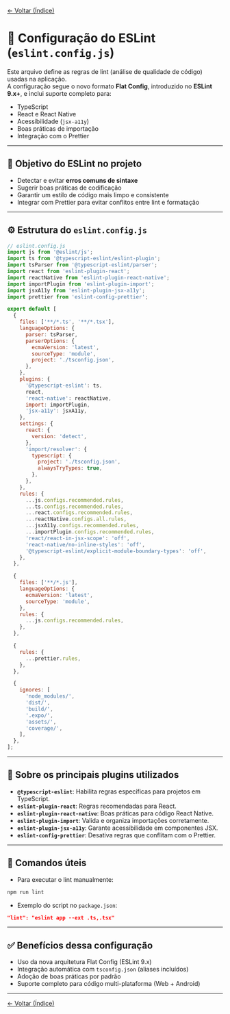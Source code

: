 <!-- markdownlint-disable-next-line MD041 -->
[← Voltar (Índice)](../index.md)

# 🧪 Configuração do ESLint (`eslint.config.js`)

Este arquivo define as regras de lint (análise de qualidade de código) usadas na aplicação.  
A configuração segue o novo formato **Flat Config**, introduzido no **ESLint 9.x+**, e inclui suporte completo para:

- TypeScript
- React e React Native
- Acessibilidade (`jsx-a11y`)
- Boas práticas de importação
- Integração com o Prettier

---

## 🧩 Objetivo do ESLint no projeto

- Detectar e evitar **erros comuns de sintaxe**
- Sugerir boas práticas de codificação
- Garantir um estilo de código mais limpo e consistente
- Integrar com Prettier para evitar conflitos entre lint e formatação

---

## ⚙️ Estrutura do `eslint.config.js`

```js
// eslint.config.js
import js from '@eslint/js';
import ts from '@typescript-eslint/eslint-plugin';
import tsParser from '@typescript-eslint/parser';
import react from 'eslint-plugin-react';
import reactNative from 'eslint-plugin-react-native';
import importPlugin from 'eslint-plugin-import';
import jsxA11y from 'eslint-plugin-jsx-a11y';
import prettier from 'eslint-config-prettier';

export default [
  {
    files: ['**/*.ts', '**/*.tsx'],
    languageOptions: {
      parser: tsParser,
      parserOptions: {
        ecmaVersion: 'latest',
        sourceType: 'module',
        project: './tsconfig.json',
      },
    },
    plugins: {
      '@typescript-eslint': ts,
      react,
      'react-native': reactNative,
      import: importPlugin,
      'jsx-a11y': jsxA11y,
    },
    settings: {
      react: {
        version: 'detect',
      },
      'import/resolver': {
        typescript: {
          project: './tsconfig.json',
          alwaysTryTypes: true,
        },
      },
    },
    rules: {
      ...js.configs.recommended.rules,
      ...ts.configs.recommended.rules,
      ...react.configs.recommended.rules,
      ...reactNative.configs.all.rules,
      ...jsxA11y.configs.recommended.rules,
      ...importPlugin.configs.recommended.rules,
      'react/react-in-jsx-scope': 'off',
      'react-native/no-inline-styles': 'off',
      '@typescript-eslint/explicit-module-boundary-types': 'off',
    },
  },

  {
    files: ['**/*.js'],
    languageOptions: {
      ecmaVersion: 'latest',
      sourceType: 'module',
    },
    rules: {
      ...js.configs.recommended.rules,
    },
  },

  {
    rules: {
      ...prettier.rules,
    },
  },

  {
    ignores: [
      'node_modules/',
      'dist/',
      'build/',
      '.expo/',
      'assets/',
      'coverage/',
    ],
  },
];
```

---

## 🔎 Sobre os principais plugins utilizados

- **`@typescript-eslint`**: Habilita regras específicas para projetos em TypeScript.
- **`eslint-plugin-react`**: Regras recomendadas para React.
- **`eslint-plugin-react-native`**: Boas práticas para código React Native.
- **`eslint-plugin-import`**: Valida e organiza importações corretamente.
- **`eslint-plugin-jsx-a11y`**: Garante acessibilidade em componentes JSX.
- **`eslint-config-prettier`**: Desativa regras que conflitam com o Prettier.

---

## 🧪 Comandos úteis

- Para executar o lint manualmente:

```bash
npm run lint
```

- Exemplo do script no `package.json`:

```json
"lint": "eslint app --ext .ts,.tsx"
```

---

## ✅ Benefícios dessa configuração

- Uso da nova arquitetura Flat Config (ESLint 9.x)
- Integração automática com `tsconfig.json` (aliases incluídos)
- Adoção de boas práticas por padrão
- Suporte completo para código multi-plataforma (Web + Android)

---

[← Voltar (Índice)](../index.md)
